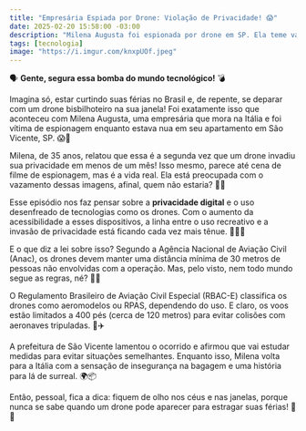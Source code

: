 ```yaml
---
title: "Empresária Espiada por Drone: Violação de Privacidade! 😱"
date: 2025-02-20 15:58:00 -03:00
description: "Milena Augusta foi espionada por drone em SP. Ela teme vazamento de imagens e sente-se insegura. 🚁👀"
tags: [tecnologia]
image: "https://i.imgur.com/knxpUOf.jpeg"
---
```


🗣️ **Gente, segura essa bomba do mundo tecnológico!** 💣

Imagina só, estar curtindo suas férias no Brasil e, de repente, se deparar com um drone bisbilhoteiro na sua janela! Foi exatamente isso que aconteceu com Milena Augusta, uma empresária que mora na Itália e foi vítima de espionagem enquanto estava nua em seu apartamento em São Vicente, SP. 😱👀

Milena, de 35 anos, relatou que essa é a segunda vez que um drone invadiu sua privacidade em menos de um mês! Isso mesmo, parece até cena de filme de espionagem, mas é a vida real. Ela está preocupada com o vazamento dessas imagens, afinal, quem não estaria? 📸💔

Esse episódio nos faz pensar sobre a **privacidade digital** e o uso desenfreado de tecnologias como os drones. Com o aumento da acessibilidade a esses dispositivos, a linha entre o uso recreativo e a invasão de privacidade está ficando cada vez mais tênue. 🚁🕵️‍♂️

E o que diz a lei sobre isso? Segundo a Agência Nacional de Aviação Civil (Anac), os drones devem manter uma distância mínima de 30 metros de pessoas não envolvidas com a operação. Mas, pelo visto, nem todo mundo segue as regras, né? 😬📏

O Regulamento Brasileiro de Aviação Civil Especial (RBAC-E) classifica os drones como aeromodelos ou RPAS, dependendo do uso. E claro, os voos estão limitados a 400 pés (cerca de 120 metros) para evitar colisões com aeronaves tripuladas. 🚀✈️

A prefeitura de São Vicente lamentou o ocorrido e afirmou que vai estudar medidas para evitar situações semelhantes. Enquanto isso, Milena volta para a Itália com a sensação de insegurança na bagagem e uma história para lá de surreal. 🌍📦

Então, pessoal, fica a dica: fiquem de olho nos céus e nas janelas, porque nunca se sabe quando um drone pode aparecer para estragar suas férias! 🚨😅
